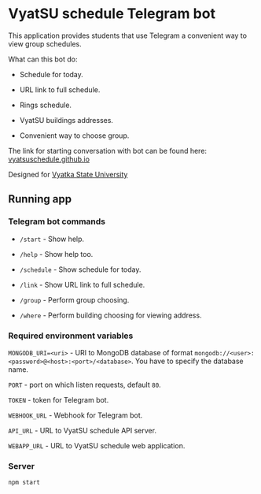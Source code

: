 # VyatSU schedule Telegram bot

This application provides students that use Telegram a convenient way to view group schedules.

What can this bot do:

- Schedule for today.

- URL link to full schedule.

- Rings schedule.

- VyatSU buildings addresses.

- Convenient way to choose group.

The link for starting conversation with bot can be found here: [vyatsuschedule.github.io](https://vyatsuschedule.github.io)

Designed for [Vyatka State University](https://www.vyatsu.ru)

## Running app

### Telegram bot commands

- `/start` - Show help.

- `/help` - Show help too.

- `/schedule` - Show schedule for today.

- `/link` - Show URL link to full schedule.

- `/group` - Perform group choosing.

- `/where` - Perform building choosing for viewing address.

### Required environment variables

`MONGODB_URI=<uri>` - URI to MongoDB database of format `mongodb://<user>:<password>@<host>:<port>/<database>`. You have to specify the database name.

`PORT` - port on which listen requests, default `80`.

`TOKEN` - token for Telegram bot.

`WEBHOOK_URL` - Webhook for Telegram bot.

`API_URL` - URL to VyatSU schedule API server.

`WEBAPP_URL` - URL to VyatSU schedule web application.

### Server

`npm start`

